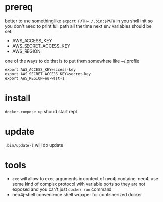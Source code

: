# prereq
better to use something like `export PATH=./.bin:$PATH` in you shell init
so you don't need to print full path all the time
next env variables should be set:
- AWS_ACCESS_KEY
- AWS_SECRET_ACCESS_KEY
- AWS_REGION

one of the ways to do that is to put them somewhere like ~/.profile
```
export AWS_ACCESS_KEY=access-key
export AWS_SECRET_ACCESS_KEY=secret-key
export AWS_REGION=eu-west-1
```

# install
`docker-compose up` should start repl

# update
`.bin/update-l` will do update

# tools
- `exc` will allow to exec arguments in context of neo4j container
  neo4j use some kind of complex protocol with variable ports so they
  are not exposed and you can't just `docker run` command
- neo4j-shell convenience shell wrapper for conteinerized docker
